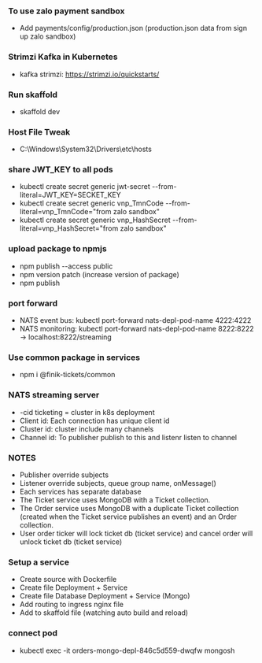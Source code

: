 ### To use zalo payment sandbox

- Add payments/config/production.json (production.json data from sign up zalo sandbox)

### Strimzi Kafka in Kubernetes

- kafka strimzi: https://strimzi.io/quickstarts/

### Run skaffold

- skaffold dev

### Host File Tweak

- C:\Windows\System32\Drivers\etc\hosts

### share JWT_KEY to all pods

- kubectl create secret generic jwt-secret --from-literal=JWT_KEY=SECKET_KEY
- kubectl create secret generic vnp_TmnCode --from-literal=vnp_TmnCode="from zalo sandbox"
- kubectl create secret generic vnp_HashSecret --from-literal=vnp_HashSecret="from zalo sandbox"

### upload package to npmjs

- npm publish --access public
- npm version patch (increase version of package)
- npm publish

### port forward

- NATS event bus: kubectl port-forward nats-depl-pod-name 4222:4222
- NATS monitoring: kubectl port-forward nats-depl-pod-name 8222:8222 -> localhost:8222/streaming

### Use common package in services

- npm i @finik-tickets/common

### NATS streaming server

- -cid ticketing = cluster in k8s deployment
- Client id: Each connection has unique client id
- Cluster id: cluster include many channels
- Channel id: To publisher publish to this and listenr listen to channel

### NOTES

- Publisher override subjects
- Listener override subjects, queue group name, onMessage()
- Each services has separate database
- The Ticket service uses MongoDB with a Ticket collection.
- The Order service uses MongoDB with a duplicate Ticket collection (created when the Ticket service publishes an event) and an Order collection.
- User order ticker will lock ticket db (ticket service) and cancel order will unlock ticket db (ticket service)

### Setup a service

- Create source with Dockerfile
- Create file Deployment + Service
- Create file Database Deployment + Service (Mongo)
- Add routing to ingress nginx file
- Add to skaffold file (watching auto build and reload)

### connect pod

- kubectl exec -it orders-mongo-depl-846c5d559-dwqfw mongosh
